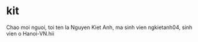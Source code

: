 # kit
Chao moi nguoi, toi ten la Nguyen Kiet Anh, ma sinh vien ngkietanh04, sinh vien o Hanoi-VN.hii
